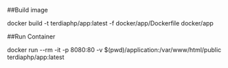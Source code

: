 ##Build image 

docker build -t terdiaphp/app:latest -f docker/app/Dockerfile docker/app

##Run Container 

docker run --rm -it -p 8080:80 -v $(pwd)/application:/var/www/html/public terdiaphp/app:latest
